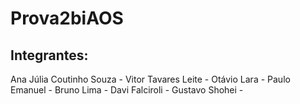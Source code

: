 # Prova2biAOS

## Integrantes:
Ana Júlia Coutinho Souza -
Vitor Tavares Leite -
Otávio Lara - 
Paulo Emanuel - 
Bruno Lima - 
Davi Falciroli -
Gustavo Shohei -
